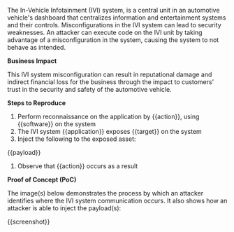 The In-Vehicle Infotainment (IVI) system, is a central unit in an automotive vehicle's dashboard that centralizes information and entertainment systems and their controls. Misconfigurations in the IVI system can lead to security weaknesses. An attacker can execute code on the IVI unit by taking advantage of a misconfiguration in the system, causing the system to not behave as intended.

**Business Impact**

This IVI system misconfiguration can result in reputational damage and indirect financial loss for the business through the impact to customers’ trust in the security and safety of the automotive vehicle.

**Steps to Reproduce**

1. Perform reconnaissance on the application by {{action}}, using {{software}} on the system
1. The IVI system {{application}} exposes {{target}} on the system
1. Inject the following to the exposed asset:

{{payload}}

1. Observe that {{action}} occurs as a result

**Proof of Concept (PoC)**

The image(s) below demonstrates the process by which an attacker identifies where the IVI system communication occurs. It also shows how an attacker is able to inject the payload(s):

{{screenshot}}
